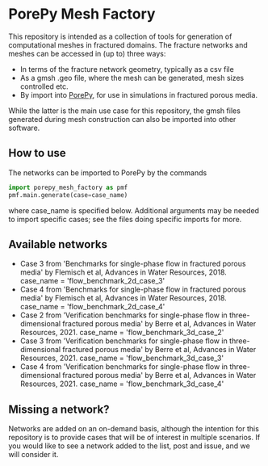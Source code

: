 # PorePy Mesh Factory
This repository is intended as a collection of tools for generation of computational meshes in fractured domains. The fracture networks and meshes can be accessed in (up to) three ways:
* In terms of the fracture network geometry, typically as a csv file
* As a gmsh .geo file, where the mesh can be generated, mesh sizes controlled etc.
* By import into [PorePy](https://github.com/pmgbergen/porepy), for use in simulations in fractured porous media.

While the latter is the main use case for this repository, the gmsh files generated during mesh construction can also be imported into other software.


## How to use
The networks can be imported to PorePy by the commands

```python
import porepy_mesh_factory as pmf
pmf.main.generate(case=case_name)
```

where case_name is specified below. Additional arguments may be needed to import specific cases; see the files doing specific imports for more.

## Available networks
* Case 3 from 'Benchmarks for single-phase flow in fractured porous media' by Flemisch et al, Advances in Water Resources, 2018. case_name = 'flow_benchmark_2d_case_3'
* Case 4 from 'Benchmarks for single-phase flow in fractured porous media' by Flemisch et al, Advances in Water Resources, 2018. case_name = 'flow_benchmark_2d_case_4'
* Case 2 from 'Verification benchmarks for single-phase flow in three-dimensional fractured porous media' by Berre et al, Advances in Water Resources, 2021. case_name = 'flow_benchmark_3d_case_2'
* Case 3 from 'Verification benchmarks for single-phase flow in three-dimensional fractured porous media' by Berre et al, Advances in Water Resources, 2021. case_name = 'flow_benchmark_3d_case_3'
* Case 4 from 'Verification benchmarks for single-phase flow in three-dimensional fractured porous media' by Berre et al, Advances in Water Resources, 2021. case_name = 'flow_benchmark_3d_case_4'


## Missing a network?
Networks are added on an on-demand basis, although the intention for this repository is to provide cases that will be of interest in multiple scenarios. If you would like to see a network added to the list, post and issue, and we will consider it.
